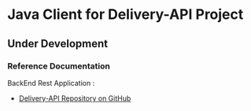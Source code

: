 # Java Client for Delivery-API Project

## Under Development

### Reference Documentation

BackEnd Rest Application :

* [Delivery-API Repository on GitHub](https://github.com/ccs1201/Delivery-API)

